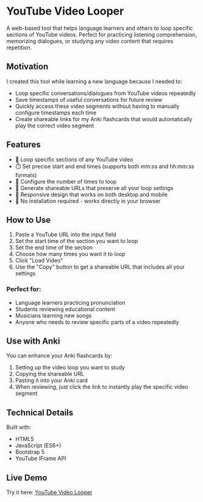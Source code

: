 # YouTube Video Looper

A web-based tool that helps language learners and others to loop specific sections of YouTube videos. Perfect for practicing listening comprehension, memorizing dialogues, or studying any video content that requires repetition.

## Motivation

I created this tool while learning a new language because I needed to:
- Loop specific conversations/dialogues from YouTube videos repeatedly
- Save timestamps of useful conversations for future review
- Quickly access these video segments without having to manually configure timestamps each time
- Create shareable links for my Anki flashcards that would automatically play the correct video segment

## Features

- 🎯 Loop specific sections of any YouTube video
- ⏱️ Set precise start and end times (supports both mm:ss and hh:mm:ss formats)
- 🔄 Configure the number of times to loop
- 🔗 Generate shareable URLs that preserve all your loop settings
- 📱 Responsive design that works on both desktop and mobile
- 🚀 No installation required - works directly in your browser

## How to Use

1. Paste a YouTube URL into the input field
2. Set the start time of the section you want to loop
3. Set the end time of the section
4. Choose how many times you want it to loop
5. Click "Load Video"
6. Use the "Copy" button to get a shareable URL that includes all your settings

### Perfect for:
- Language learners practicing pronunciation
- Students reviewing educational content
- Musicians learning new songs
- Anyone who needs to review specific parts of a video repeatedly

## Use with Anki

You can enhance your Anki flashcards by:
1. Setting up the video loop you want to study
2. Copying the shareable URL
3. Pasting it into your Anki card
4. When reviewing, just click the link to instantly play the specific video segment

## Technical Details

Built with:
- HTML5
- JavaScript (ES6+)
- Bootstrap 5
- YouTube IFrame API

## Live Demo

Try it here: [YouTube Video Looper](https://youtube-looper.luanphung.com/)
